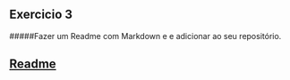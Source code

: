 ## Exercicio 3
#####Fazer um Readme com Markdown e e adicionar ao seu repositório.

[Readme](https://github.com/VictorHCassiano/Trilha-data-analytics/blob/main/README.md)
---